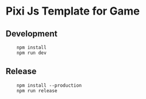 # Pixi Js Template for Game


## Development
~~~
	npm install
	npm run dev
~~~

## Release
~~~
	npm install --production
	npm run release
~~~